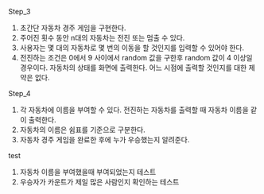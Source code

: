 Step_3
 1. 초간단 자동차 경주 게임을 구현한다.
 2. 주어진 횟수 동안 n대의 자동차는 전진 또는 멈출 수 있다.
 3. 사용자는 몇 대의 자동차로 몇 번의 이동을 할 것인지를 입력할 수 있어야 한다.
 4. 전진하는 조건은 0에서 9 사이에서 random 값을 구한후 random 값이 4 이상일 경우이다.
 자동차의 상태를 화면에 출력한다. 어느 시점에 출력할 것인지를 대한 제약은 없다.

Step_4
1. 각 자동차에 이름을 부여할 수 있다. 전진하는 자동차를 출력할 때 자동차 이름을 같이 출력한다.
2. 자동차의 이름은 쉼표를 기준으로 구분한다.
3. 자동차 경주 게임을 완료한 후에 누가 우승했는지 알려준다.

test
1. 자동차 이름을 부여했을때 부여되었는지 테스트
2. 우승자가 카운트가 제일 많은 사람인지 확인하는 테스트
